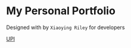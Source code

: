 # My Personal Portfolio

Designed with  by ```Xiaoying Riley``` for developers


<a href="upi://pay?pa=setu650126084603381496@kaypay&pn=Kaustav+Banerjee&am=100.00&tr=OI-1123-345as3224&tn=Payment+for+OI-1123-345as3224&cu=INR">UPI</a>
